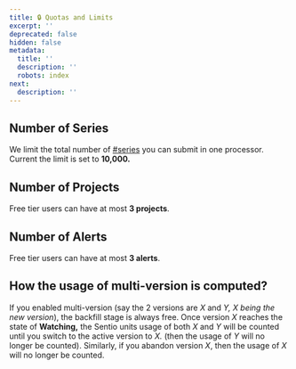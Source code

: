 ```yaml
---
title: 🔒 Quotas and Limits
excerpt: ''
deprecated: false
hidden: false
metadata:
  title: ''
  description: ''
  robots: index
next:
  description: ''
---
```

## Number of Series

We limit the total number of [#series](metrics#series "mention") you can submit in one processor. Current the limit is set to **10,000.**

## Number of Projects

Free tier users can have at most **3 projects**.

## Number of Alerts

Free tier users can have at most **3 alerts**.

## How the usage of multi-version is computed?

If you enabled multi-version (say the 2 versions are *X* and *Y, X being the new version*), the backfill stage is always free. Once version *X* reaches the state of **Watching,** the Sentio units usage of both *X* and *Y* will be counted until you switch to the active version to *X.* (then the usage of *Y* will no longer be counted). Similarly, if you abandon version *X*, then the usage of *X* will no longer be counted.